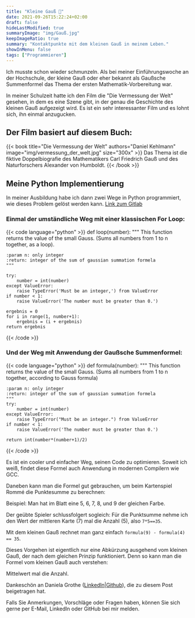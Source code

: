 ```yaml
---
title: "Kleine Gauß 💯"
date: 2021-09-26T15:22:24+02:00
draft: false
hideLastModified: true
summaryImage: "img/Gauß.jpg"
keepImageRatio: true
summary: "Kontaktpunkte mit dem kleinen Gauß in meinem Leben."
showInMenu: false
tags: ["Programmieren"]
---
```


Ich musste schon wieder schmunzeln. Als bei meiner Einführungswoche an der Hochschule, der kleine Gauß oder eher bekannt als Gaußsche Summenformel das Thema der ersten 
Mathematik-Vorbereitung war.

In meiner Schulzeit hatte ich den Film die "Die Vermessung der Welt" gesehen, in dem es eine Szene gibt, in der genau die Geschichte des kleinen Gauß aufgezeigt wird.
Es ist ein sehr interessanter Film und es lohnt sich, ihn einmal anzugucken.

## Der Film basiert auf diesem Buch:
{{< book title="Die Vermessung der Welt" authors="Daniel Kehlmann" image="img/vermessung_der_welt.jpg" size="300x" >}}
Das Thema ist die fiktive Doppelbiografie des Mathematikers Carl Friedrich Gauß und des Naturforschers Alexander von Humboldt.
{{< /book >}}

## Meine Python Implementierung
In meiner Ausbildung habe ich dann zwei Wege in Python programmiert, wie dieses Problem gelöst werden kann. [Link zum Gitlab](https://git.aei.mpg.de/sfeustel/ci-cd-python-unittest)

### Einmal der umständliche Weg mit einer klassischen For Loop:
{{< code language="python" >}}
def loop(number):
    """
    This function returns the value of the small Gauss.
    (Sums all numbers from 1 to n together, as a loop).

    :param n: only integer
    :return: integer of the sum of gaussian summation formela
    """

    try:
        number = int(number)
    except ValueError:
        raise TypeError('Must be an integer,') from ValueError
    if number < 1:
        raise ValueError('The number must be greater than 0.')

    ergebnis = 0
    for i in range(1, number+1):
        ergebnis = (i + ergebnis)
    return ergebnis
{{< /code >}}

### Und der Weg mit Anwendung der Gaußsche Summenformel:
{{< code language="python" >}}
def formula(number):
    """
    This function returns the value of the small Gauss.
    (Sums all numbers from 1 to n together, according to Gauss formula)

    :param n: only integer
    :return: integer of the sum of gaussian summation formela
    """
    try:
        number = int(number)
    except ValueError:
        raise TypeError("Must be an integer.") from ValueError
    if number < 1:
        raise ValueError('The number must be greater than 0.')

    return int(number*(number+1)/2)
{{< /code >}}

Es ist ein cooler und einfacher Weg, seinen Code zu optimieren. Soweit ich weiß, findet diese Formel auch Anwendung in modernen Compilern wie GCC.

Daneben kann man die Formel gut gebrauchen, um beim Kartenspiel Rommé die Punktesumme zu berechnen:

Beispiel: Man hat im Blatt eine 5, 6, 7, 8, und 9 der gleichen Farbe.

Der geübte Spieler schlussfolgert sogleich: Für die Punktsumme nehme ich den Wert der mittleren Karte (7) mal die Anzahl (5), also `7*5==35`.

Mit dem kleinen Gauß rechnet man ganz einfach `formula(9) - formula(4) == 35`.

Dieses Vorgehen ist eigentlich nur eine Abkürzung ausgehend vom kleinen Gauß, der nach dem gleichen Prinzip funktioniert. 
Denn so kann man die Formel vom kleinen Gauß auch verstehen: 

Mittelwert mal die Anzahl.

Dankeschön an Daniela Grothe ([LinkedIn](https://www.linkedin.com/in/daniela-grothe-743ab8235/)|[Github](https://github.com/DGrothe-PhD)), die zu diesem Post beigetragen hat.

Falls Sie Anmerkungen, Vorschläge oder Fragen haben, können Sie sich gerne per E-Mail, LinkedIn oder GitHub bei mir melden.